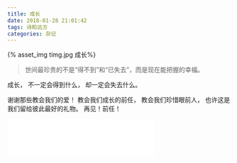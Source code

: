 ```yaml
---
title: 成长
date: 2018-01-28 21:01:42
tags: 诗和远方
categories: 杂记
---
```

{% asset_img timg.jpg  成长%}
> 世间最珍贵的不是“得不到”和“已失去”，而是现在能把握的幸福。

<!-- more -->
成长，
不一定会得到什么，
却一定会失去什么。

谢谢那些教会我们的爱！
教会我们成长的前任，
教会我们珍惜眼前人，
也许这是我们留给彼此最好的礼物。
再见！前任！
<br>
<iframe frameborder="no" border="0" marginwidth="0" marginheight="0" width=330 height=86 src="//music.163.com/outchain/player?type=2&id=524520956&auto=1&height=66"></iframe>